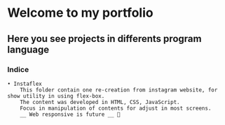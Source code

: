 # Welcome to my portfolio

## Here you see projects in differents program language

### Indice
	• Instaflex
		This folder contain one re-creation from instagram website, for show utility in using flex-box.
		The content was developed in HTML, CSS, JavaScript.
		Focus in manipulation of contents for adjust in most screens.
		__ Web responsive is future __ 🚀
